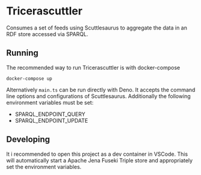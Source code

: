 # Tricerascuttler

Consumes a set of feeds using Scuttlesaurus to aggregate the data in an RDF
store accessed via SPARQL.

## Running

The recommended way to run Tricerascuttler is with docker-compose

    docker-compose up

Alternatively `main.ts` can be run directly with Deno. It accepts the command line options and configurations of Scuttlesaurus. Additionally the following environment variables must be set:

 - SPARQL_ENDPOINT_QUERY
 - SPARQL_ENDPOINT_UPDATE

## Developing

It i recommended to open this project as a dev container in VSCode. This will automatically start a Apache Jena Fuseki Triple store and appropriately set the environment variables.